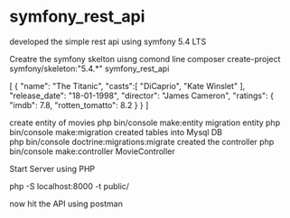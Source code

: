 # symfony_rest_api
developed the simple rest api using symfony 5.4 LTS

Creatre the symfony skelton uisng comond line
composer create-project symfony/skeleton:"5.4.*" symfony_rest_api

[
    {
        "name": "The Titanic",
        "casts":[
            "DiCaprio",
            "Kate Winslet"
        ],
        "release_date": "18-01-1998",
        "director": "James Cameron",
        "ratings": {
            "imdb": 7.8,
            "rotten_tomatto": 8.2
        }
    }
]

create entity of movies
php bin/console make:entity
migration entity
php bin/console make:migration
created tables into Mysql DB	
php bin/console doctrine:migrations:migrate
created the controller
php bin/console make:controller MovieController


Start Server using PHP

php -S localhost:8000 -t public/

now hit the API using postman 

